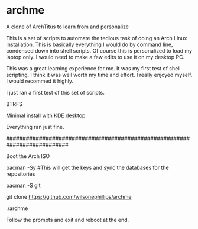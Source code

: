 # archme
 A clone of ArchTitus to learn from and personalize
 
 This is a set of scripts to automate the tedious task of doing an Arch Linux installation. This is basically everything I would do by command line, condensed down into shell scripts. Of course this is personalized to load my laptop only. I would need to make a few edits to use it on my desktop PC.
 
This was a great learning experience for me. It was my first test of shell scripting. I think it was well worth my time and effort. I really enjoyed myself. I would recommed it highly.

I just ran a first test of this set of scripts.

BTRFS 

Minimal install with KDE desktop

Everything ran just fine.

###########################################################################

Boot the Arch ISO

pacman -Sy       #This will get the keys and sync the databases for the repositories

pacman -S git

git clone https://github.com/wilsonephillips/archme

./archme

Follow the prompts and exit and reboot at the end.
